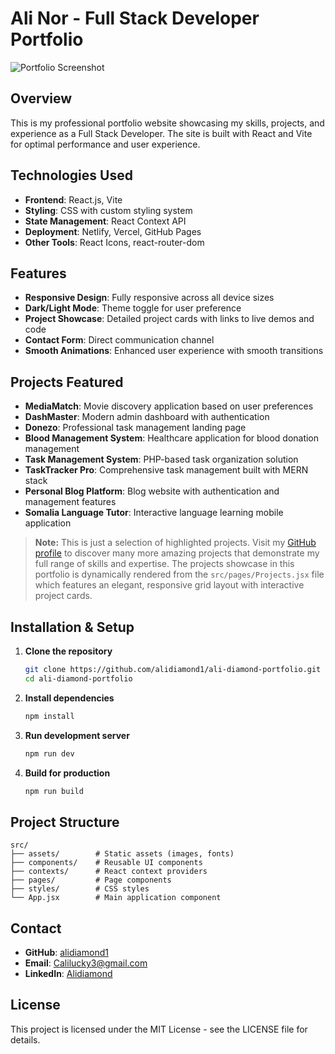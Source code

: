 # Ali Nor - Full Stack Developer Portfolio

![Portfolio Screenshot](./screenshot.png)

## Overview

This is my professional portfolio website showcasing my skills, projects, and experience as a Full Stack Developer. The site is built with React and Vite for optimal performance and user experience.

## Technologies Used

- **Frontend**: React.js, Vite
- **Styling**: CSS with custom styling system
- **State Management**: React Context API
- **Deployment**: Netlify, Vercel, GitHub Pages
- **Other Tools**: React Icons, react-router-dom

## Features

- **Responsive Design**: Fully responsive across all device sizes
- **Dark/Light Mode**: Theme toggle for user preference
- **Project Showcase**: Detailed project cards with links to live demos and code
- **Contact Form**: Direct communication channel
- **Smooth Animations**: Enhanced user experience with smooth transitions

## Projects Featured

- **MediaMatch**: Movie discovery application based on user preferences
- **DashMaster**: Modern admin dashboard with authentication
- **Donezo**: Professional task management landing page
- **Blood Management System**: Healthcare application for blood donation management
- **Task Management System**: PHP-based task organization solution
- **TaskTracker Pro**: Comprehensive task management built with MERN stack
- **Personal Blog Platform**: Blog website with authentication and management features
- **Somalia Language Tutor**: Interactive language learning mobile application

> **Note:** This is just a selection of highlighted projects. Visit my [GitHub profile](https://github.com/alidiamond1) to discover many more amazing projects that demonstrate my full range of skills and expertise. The projects showcase in this portfolio is dynamically rendered from the `src/pages/Projects.jsx` file which features an elegant, responsive grid layout with interactive project cards.

## Installation & Setup

1. **Clone the repository**
   ```bash
   git clone https://github.com/alidiamond1/ali-diamond-portfolio.git
   cd ali-diamond-portfolio
   ```

2. **Install dependencies**
   ```bash
   npm install
   ```

3. **Run development server**
   ```bash
   npm run dev
   ```

4. **Build for production**
   ```bash
   npm run build
   ```

## Project Structure

```
src/
├── assets/        # Static assets (images, fonts)
├── components/    # Reusable UI components
├── contexts/      # React context providers
├── pages/         # Page components
├── styles/        # CSS styles
└── App.jsx        # Main application component
```

## Contact

- **GitHub**: [alidiamond1](https://github.com/alidiamond1)
- **Email**: Calilucky3@gmail.com
- **LinkedIn**: [Alidiamond](https://www.linkedin.com/in/ali-diamond-19b8052b9/)


## License

This project is licensed under the MIT License - see the LICENSE file for details.
